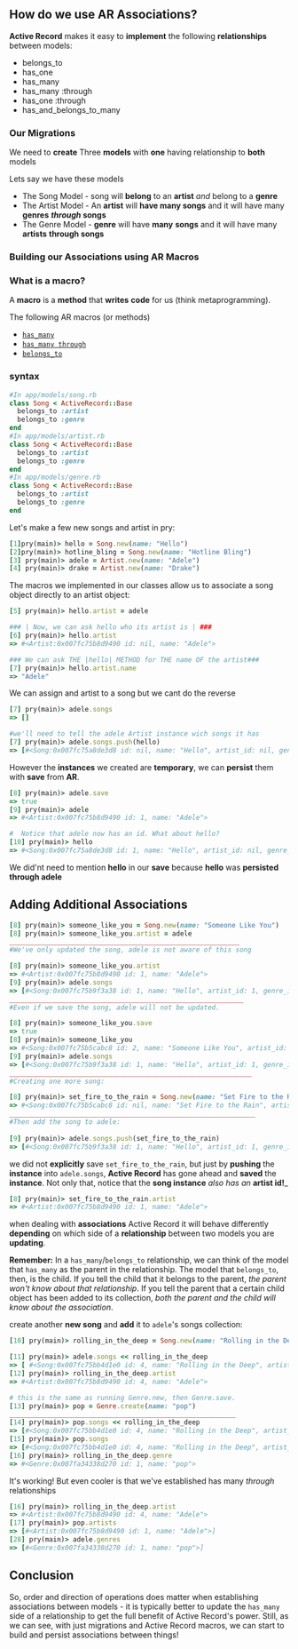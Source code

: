 ## How do we use AR Associations?

**Active Record** makes it easy to **implement** the following **relationships** between models:

- belongs_to
- has_one
- has_many
- has_many :through
- has_one :through
- has_and_belongs_to_many

### Our Migrations

We need to **create** Three **models** with **one** having relationship to **both** models

Lets say we have these models

- The Song Model - song will **belong** to an **artist** *and* belong to a **genre**
- The Artist Model - An **artist** will **have many songs** and it will have many **genres** ***through* songs**
- The Genre Model -  **genre** will have **many** **songs** and it will have many **artists** **through songs**

### Building our Associations using AR Macros

### What is a macro?

A **macro** is a **method** that **writes** **code** for us (think metaprogramming).

The following AR macros (or methods)

- [`has_many`](http://guides.rubyonrails.org/association_basics.html#the-has-many-association)
- [`has_many through`](http://guides.rubyonrails.org/association_basics.html#the-has-many-through-association)
- [`belongs_to`](http://guides.rubyonrails.org/association_basics.html#the-belongs-to-association)

### syntax

```ruby
#In app/models/song.rb
class Song < ActiveRecord::Base
  belongs_to :artist
  belongs_to :genre
end
#In app/models/artist.rb
class Song < ActiveRecord::Base
  belongs_to :artist
  belongs_to :genre
end
#In app/models/genre.rb
class Song < ActiveRecord::Base
  belongs_to :artist
  belongs_to :genre
end
```

Let's make a few new songs and artist in pry:

```ruby
[1]pry(main)> hello = Song.new(name: "Hello")
[2]pry(main)> hotline_bling = Song.new(name: "Hotline Bling")
[3] pry(main)> adele = Artist.new(name: "Adele")
[4] pry(main)> drake = Artist.new(name: "Drake")

```

The macros we implemented in our classes allow us to associate a song object directly to an artist object:

```ruby
[5] pry(main)> hello.artist = adele

### | Now, we can ask hello who its artist is | ###
[6] pry(main)> hello.artist
=> #<Artist:0x007fc75b8d9490 id: nil, name: "Adele">

### We can ask THE |hello| METHOD for THE name OF the artist###
[7] pry(main)> hello.artist.name
=> "Adele"

```

We can assign and artist to a song but we cant do the reverse

```ruby
[7] pry(main)> adele.songs
=> []

#we'll need to tell the adele Artist instance wich songs it has
[7] pry(main)> adele.songs.push(hello)
=> [#<Song:0x007fc75a8de3d8 id: nil, name: "Hello", artist_id: nil, genre_id: nil>]
```

However the **instances** we created are **temporary**, we can **persist** them with **save** from **AR**.

```ruby
[8] pry(main)> adele.save
=> true
[9] pry(main)> adele
=> #<Artist:0x007fc75b8d9490 id: 1, name: "Adele">

#  Notice that adele now has an id. What about hello?
[10] pry(main)> hello
=> #<Song:0x007fc75a8de3d8 id: 1, name: "Hello", artist_id: nil, genre_id: nil>
```

We did'nt need to mention **hello** in our **save** because **hello** was **persisted through adele**

## Adding Additional Associations

```ruby
[8] pry(main)> someone_like_you = Song.new(name: "Someone Like You")
[8] pry(main)> someone_like_you.artist = adele
__________________________________________________________
#We've only updated the song, adele is not aware of this song

[8] pry(main)> someone_like_you.artist
=> #<Artist:0x007fc75b8d9490 id: 1, name: "Adele">
[9] pry(main)> adele.songs
=> [#<Song:0x007fc75b9f3a38 id: 1, name: "Hello", artist_id: 1, genre_id: nil>]
___________________________________________________________
#Even if we save the song, adele will not be updated.

[8] pry(main)> someone_like_you.save
=> true
[8] pry(main)> someone_like_you
=> #<Song:0x007fc75b5cabc8 id: 2, name: "Someone Like You", artist_id: 1, genre_id: nil>
[9] pry(main)> adele.songs
=> [#<Song:0x007fc75b9f3a38 id: 1, name: "Hello", artist_id: 1, genre_id: nil>]
_____________________________________________________________
#Creating one more song:

[8] pry(main)> set_fire_to_the_rain = Song.new(name: "Set Fire to the Rain")
=> #<Song:0x007fc75b5cabc8 id: nil, name: "Set Fire to the Rain", artist_id: nil, genre_id: nil>
______________________________________________________________
#Then add the song to adele:
    
[9] pry(main)> adele.songs.push(set_fire_to_the_rain)
=> [#<Song:0x007fc75b9f3a38 id: 1, name: "Hello", artist_id: 1, genre_id: nil>, #<Song:0x00007feac2be4f38 id: 3, name: "Set Fire to the Rain", artist_id: 1, genre_id: nil>]
```

we did not **explicitly** save `set_fire_to_the_rain`, but just by **pushing** the **instance** into `adele.songs`, **Active Record** has gone ahead and **saved** the **instance**. Not only that, notice that the **song instance** *also has an* **artist id!**_

```ruby
[8] pry(main)> set_fire_to_the_rain.artist
=> #<Artist:0x007fc75b8d9490 id: 1, name: "Adele">
```

when dealing with **associations** Active Record it will behave differently **depending** on which side of a **relationship** between two models you are **updating**.

**Remember:** In a `has_many`/`belongs_to` relationship, we can think of the model that `has_many` as the parent in the relationship. The model that `belongs_to`, then, is the child. If you tell the child that it belongs to the parent, *the parent won't know about that relationship*. If you tell the parent that a certain child object has been added to its collection, *both the parent and the child will know about the association*.

create another **new song** and **add** it to `adele`'s songs collection:

```ruby
[10] pry(main)> rolling_in_the_deep = Song.new(name: "Rolling in the Deep")

[11] pry(main)> adele.songs << rolling_in_the_deep
=> [ #<Song:0x007fc75bb4d1e0 id: 4, name: "Rolling in the Deep", artist_id: 1, genre_id: nil>]
[12] pry(main)> rolling_in_the_deep.artist
=> #<Artist:0x007fc75b8d9490 id: 4, name: "Adele">
```

```ruby
# this is the same as running Genre.new, then Genre.save.
[13] pry(main)> pop = Genre.create(name: "pop")
_________________________________________________________
[14] pry(main)> pop.songs << rolling_in_the_deep
=> [#<Song:0x007fc75bb4d1e0 id: 4, name: "Rolling in the Deep", artist_id: 1, genre_id: 1>]
[15] pry(main)> pop.songs
=> [#<Song:0x007fc75bb4d1e0 id: 4, name: "Rolling in the Deep", artist_id: 1, genre_id: 1>]
[16] pry(main)> rolling_in_the_deep.genre
=> #<Genre:0x007fa34338d270 id: 1, name: "pop">
```

It's working! But even cooler is that we've established has many *through* relationships

```ruby
[16] pry(main)> rolling_in_the_deep.artist
=> #<Artist:0x007fc75b8d9490 id: 4, name: "Adele">
[17] pry(main)> pop.artists
=> [#<Artist:0x007fc75b8d9490 id: 1, name: "Adele">]
[28] pry(main)> adele.genres
=> [#<Genre:0x007fa34338d270 id: 1, name: "pop">]
```

## Conclusion

So, order and direction of operations does matter when establishing associations between models - it is typically better to update the `has_many` side of a relationship to get the full benefit of Active Record's power. Still, as we can see, with just migrations and Active Record macros, we can start to build and persist associations between things!